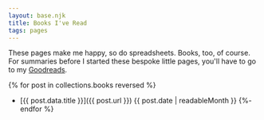 ```yaml
---
layout: base.njk
title: Books I've Read
tags: pages
---
```


These pages make me happy, so do spreadsheets. Books, too, of course. For summaries before I started these bespoke little pages, you'll have to go to my [Goodreads](https://www.goodreads.com/jlord).

<!-- TODO: Add tags -->
{% for post in collections.books reversed %}
- [{{ post.data.title }}]({{ post.url }}) <span class="meta-text">{{ post.date | readableMonth }}</span>
{%- endfor %}
